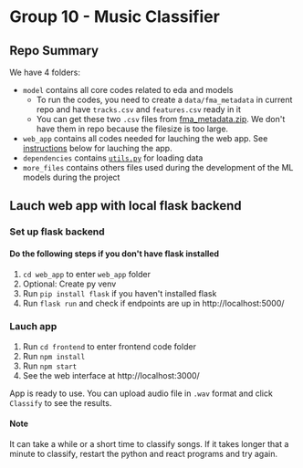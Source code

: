 # Group 10 - Music Classifier
## Repo Summary

We have 4 folders: 
- `model` contains all core codes related to eda and models
  - To run the codes, you need to create a `data/fma_metadata` in current repo and have `tracks.csv` and `features.csv` ready in it
  - You can get these two `.csv` files from [fma_metadata.zip](https://os.unil.cloud.switch.ch/fma/fma_metadata.zip). We don't have them in repo because the filesize is too large.
- `web_app` contains all codes needed for lauching the web app. See [instructions](https://github.com/royyi/group10-music-classifier#lauch-web-app-with-local-flask-backend) below for lauching the app.
- `dependencies` contains [`utils.py`](https://github.com/mdeff/fma/blob/master/utils.py) for loading data
- `more_files` contains others files used during the development of the ML models during the project

## Lauch web app with local flask backend
### Set up flask backend
#### Do the following steps if you don't have flask installed
1. `cd web_app` to enter `web_app` folder
2. Optional: Create py venv
3. Run `pip install flask` if you haven't installed flask
4. Run `flask run` and check if endpoints are up in http://localhost:5000/

### Lauch app
1. Run `cd frontend` to enter frontend code folder
2. Run `npm install`
3. Run `npm start`
4. See the web interface at http://localhost:3000/

App is ready to use. You can upload audio file in `.wav` format and click `Classify` to see the results.

#### Note
It can take a while or a short
time to classify songs. If it takes longer
that a minute to classify, restart the python and
react programs and try again.
